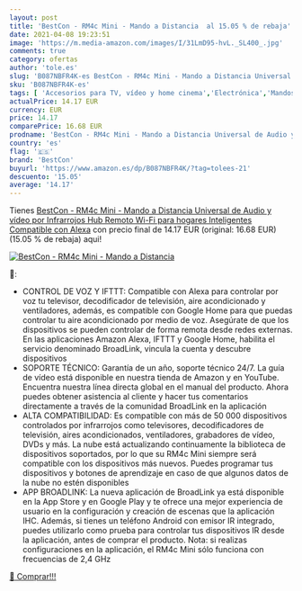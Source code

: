 ```yaml
---
layout: post
title: 'BestCon - RM4c Mini - Mando a Distancia  al 15.05 % de rebaja'
date: 2021-04-08 19:23:51
image: 'https://m.media-amazon.com/images/I/31LmD95-hvL._SL400_.jpg'
comments: true
category: ofertas
author: 'tole.es'
slug: 'B087NBFR4K-es BestCon - RM4c Mini - Mando a Distancia Universal de Audio...'
sku: 'B087NBFR4K-es'
tags: [ 'Accesorios para TV, vídeo y home cinema','Electrónica','Mandos a distancia','TV, vídeo y home cinema','alexa','bestcon', ]
actualPrice: 14.17 EUR
currency: EUR
price: 14.17
comparePrice: 16.68 EUR
prodname: 'BestCon - RM4c Mini - Mando a Distancia Universal de Audio y vídeo por Infrarrojos  Hub Remoto Wi-Fi para hogares Inteligentes  Compatible con Alexa'
country: 'es'
flag: '🇪🇸'
brand: 'BestCon'
buyurl: 'https://www.amazon.es/dp/B087NBFR4K/?tag=tolees-21'
descuento: '15.05'
average: '14.17'
---
```


Tienes [BestCon - RM4c Mini - Mando a Distancia Universal de Audio y vídeo por Infrarrojos  Hub Remoto Wi-Fi para hogares Inteligentes  Compatible con Alexa](https://www.amazon.es/dp/B087NBFR4K/?tag=tolees-21) con precio final de  14.17 EUR (original: 16.68 EUR) (15.05 %  de rebaja) aqui!

[![BestCon - RM4c Mini - Mando a Distancia ](https://m.media-amazon.com/images/I/31LmD95-hvL._SL400_.jpg)](https://www.amazon.es/dp/B087NBFR4K/?tag=tolees-21)

🔎:

- CONTROL DE VOZ Y IFTTT: Compatible con Alexa para controlar por voz tu televisor, decodificador de televisión, aire acondicionado y ventiladores, además, es compatible con Google Home para que puedas controlar tu aire acondicionado por medio de voz. Asegúrate de que los dispositivos se pueden controlar de forma remota desde redes externas. En las aplicaciones Amazon Alexa, IFTTT y Google Home, habilita el servicio denominado BroadLink, vincula la cuenta y descubre dispositivos
- SOPORTE TÉCNICO: Garantía de un año, soporte técnico 24/7. La guía de vídeo está disponible en nuestra tienda de Amazon y en YouTube. Encuentra nuestra línea directa global en el manual del producto. Ahora puedes obtener asistencia al cliente y hacer tus comentarios directamente a través de la comunidad BroadLink en la aplicación
- ALTA COMPATIBILIDAD: Es compatible con más de 50 000 dispositivos controlados por infrarrojos como televisores, decodificadores de televisión, aires acondicionados, ventiladores, grabadores de vídeo, DVDs y más. La nube está actualizando continuamente la biblioteca de dispositivos soportados, por lo que su RM4c Mini siempre será compatible con los dispositivos más nuevos. Puedes programar tus dispositivos y botones de aprendizaje en caso de que algunos datos de la nube no estén disponibles
- APP BROADLINK: La nueva aplicación de BroadLink ya está disponible en la App Store y en Google Play y te ofrece una mejor experiencia de usuario en la configuración y creación de escenas que la aplicación IHC. Además, si tienes un teléfono Android con emisor IR integrado, puedes utilizarlo como prueba para controlar tus dispositivos IR desde la aplicación, antes de comprar el producto. Nota: si realizas configuraciones en la aplicación, el RM4c Mini sólo funciona con frecuencias de 2,4 GHz

[🛒 Comprar!!!](https://www.amazon.es/dp/B087NBFR4K/?tag=tolees-21)
